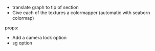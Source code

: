 - translate graph to tip of section
- Give each of the textures a colormapper (automatic with seaborn colormap)

props:
- Add a camera lock option
- sg option